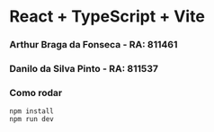 # React + TypeScript + Vite

### Arthur Braga da Fonseca - RA: 811461
### Danilo da Silva Pinto - RA: 811537

### Como rodar
```
npm install
npm run dev
```
